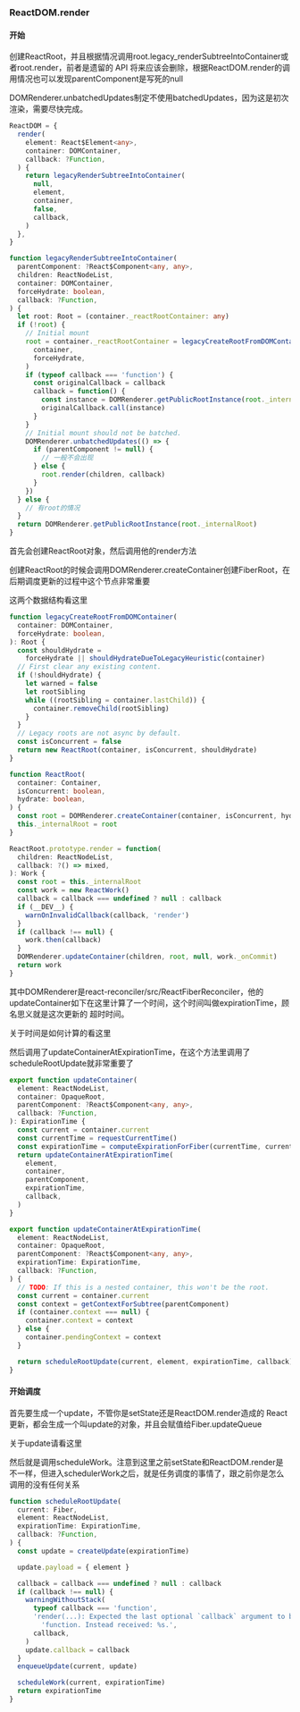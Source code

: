 ### ReactDOM.render

#### 开始
创建ReactRoot，并且根据情况调用root.legacy_renderSubtreeIntoContainer或者root.render，前者是遗留的 API 将来应该会删除，根据ReactDOM.render的调用情况也可以发现parentComponent是写死的null

DOMRenderer.unbatchedUpdates制定不使用batchedUpdates，因为这是初次渲染，需要尽快完成。
```ts
ReactDOM = {
  render(
    element: React$Element<any>,
    container: DOMContainer,
    callback: ?Function,
  ) {
    return legacyRenderSubtreeIntoContainer(
      null,
      element,
      container,
      false,
      callback,
    )
  },
}

function legacyRenderSubtreeIntoContainer(
  parentComponent: ?React$Component<any, any>,
  children: ReactNodeList,
  container: DOMContainer,
  forceHydrate: boolean,
  callback: ?Function,
) {
  let root: Root = (container._reactRootContainer: any)
  if (!root) {
    // Initial mount
    root = container._reactRootContainer = legacyCreateRootFromDOMContainer(
      container,
      forceHydrate,
    )
    if (typeof callback === 'function') {
      const originalCallback = callback
      callback = function() {
        const instance = DOMRenderer.getPublicRootInstance(root._internalRoot)
        originalCallback.call(instance)
      }
    }
    // Initial mount should not be batched.
    DOMRenderer.unbatchedUpdates(() => {
      if (parentComponent != null) {
        // 一般不会出现
      } else {
        root.render(children, callback)
      }
    })
  } else {
    // 有root的情况
  }
  return DOMRenderer.getPublicRootInstance(root._internalRoot)
}
```

首先会创建ReactRoot对象，然后调用他的render方法

创建ReactRoot的时候会调用DOMRenderer.createContainer创建FiberRoot，在后期调度更新的过程中这个节点非常重要

这两个数据结构看这里

```ts
function legacyCreateRootFromDOMContainer(
  container: DOMContainer,
  forceHydrate: boolean,
): Root {
  const shouldHydrate =
    forceHydrate || shouldHydrateDueToLegacyHeuristic(container)
  // First clear any existing content.
  if (!shouldHydrate) {
    let warned = false
    let rootSibling
    while ((rootSibling = container.lastChild)) {
      container.removeChild(rootSibling)
    }
  }
  // Legacy roots are not async by default.
  const isConcurrent = false
  return new ReactRoot(container, isConcurrent, shouldHydrate)
}

function ReactRoot(
  container: Container,
  isConcurrent: boolean,
  hydrate: boolean,
) {
  const root = DOMRenderer.createContainer(container, isConcurrent, hydrate)
  this._internalRoot = root
}

ReactRoot.prototype.render = function(
  children: ReactNodeList,
  callback: ?() => mixed,
): Work {
  const root = this._internalRoot
  const work = new ReactWork()
  callback = callback === undefined ? null : callback
  if (__DEV__) {
    warnOnInvalidCallback(callback, 'render')
  }
  if (callback !== null) {
    work.then(callback)
  }
  DOMRenderer.updateContainer(children, root, null, work._onCommit)
  return work
}
```

其中DOMRenderer是react-reconciler/src/ReactFiberReconciler，他的updateContainer如下在这里计算了一个时间，这个时间叫做expirationTime，顾名思义就是这次更新的 超时时间。

关于时间是如何计算的看这里

然后调用了updateContainerAtExpirationTime，在这个方法里调用了scheduleRootUpdate就非常重要了

```ts
export function updateContainer(
  element: ReactNodeList,
  container: OpaqueRoot,
  parentComponent: ?React$Component<any, any>,
  callback: ?Function,
): ExpirationTime {
  const current = container.current
  const currentTime = requestCurrentTime()
  const expirationTime = computeExpirationForFiber(currentTime, current)
  return updateContainerAtExpirationTime(
    element,
    container,
    parentComponent,
    expirationTime,
    callback,
  )
}

export function updateContainerAtExpirationTime(
  element: ReactNodeList,
  container: OpaqueRoot,
  parentComponent: ?React$Component<any, any>,
  expirationTime: ExpirationTime,
  callback: ?Function,
) {
  // TODO: If this is a nested container, this won't be the root.
  const current = container.current
  const context = getContextForSubtree(parentComponent)
  if (container.context === null) {
    container.context = context
  } else {
    container.pendingContext = context
  }

  return scheduleRootUpdate(current, element, expirationTime, callback)
}
```

#### 开始调度
首先要生成一个update，不管你是setState还是ReactDOM.render造成的 React 更新，都会生成一个叫update的对象，并且会赋值给Fiber.updateQueue

关于update请看这里

然后就是调用scheduleWork。注意到这里之前setState和ReactDOM.render是不一样，但进入schedulerWork之后，就是任务调度的事情了，跟之前你是怎么调用的没有任何关系

```ts
function scheduleRootUpdate(
  current: Fiber,
  element: ReactNodeList,
  expirationTime: ExpirationTime,
  callback: ?Function,
) {
  const update = createUpdate(expirationTime)

  update.payload = { element }

  callback = callback === undefined ? null : callback
  if (callback !== null) {
    warningWithoutStack(
      typeof callback === 'function',
      'render(...): Expected the last optional `callback` argument to be a ' +
        'function. Instead received: %s.',
      callback,
    )
    update.callback = callback
  }
  enqueueUpdate(current, update)

  scheduleWork(current, expirationTime)
  return expirationTime
}
```